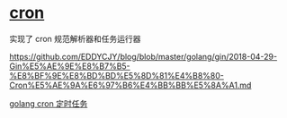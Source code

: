 # [cron](https://github.com/robfig/cron)

实现了 cron 规范解析器和任务运行器

<https://github.com/EDDYCJY/blog/blob/master/golang/gin/2018-04-29-Gin%E5%AE%9E%E8%B7%B5-%E8%BF%9E%E8%BD%BD%E5%8D%81%E4%B8%80-Cron%E5%AE%9A%E6%97%B6%E4%BB%BB%E5%8A%A1.md>

[golang cron 定时任务](https://www.jianshu.com/p/fd3dda663953)
